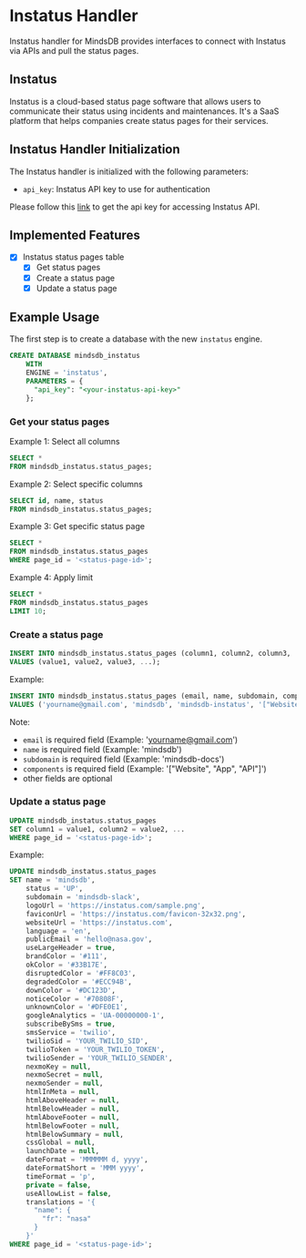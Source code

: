 # Instatus Handler

Instatus handler for MindsDB provides interfaces to connect with Instatus via APIs and pull the status pages.

## Instatus

Instatus is a cloud-based status page software that allows users to communicate their status using incidents and maintenances. It's a SaaS platform that helps companies create status pages for their services.

## Instatus Handler Initialization

The Instatus handler is initialized with the following parameters:

- `api_key`: Instatus API key to use for authentication

Please follow this [link](https://dashboard.instatus.com/developer) to get the api key for accessing Instatus API.

## Implemented Features

- [x] Instatus status pages table
  - [x] Get status pages
  - [x] Create a status page
  - [x] Update a status page

## Example Usage

The first step is to create a database with the new `instatus` engine.

```sql
CREATE DATABASE mindsdb_instatus
    WITH
    ENGINE = 'instatus',
    PARAMETERS = {
      "api_key": "<your-instatus-api-key>"
    };
```

### Get your status pages

Example 1: Select all columns

```sql
SELECT *
FROM mindsdb_instatus.status_pages;
```

Example 2: Select specific columns

```sql
SELECT id, name, status
FROM mindsdb_instatus.status_pages;
```

Example 3: Get specific status page

```sql
SELECT *
FROM mindsdb_instatus.status_pages
WHERE page_id = '<status-page-id>';
```

Example 4: Apply limit

```sql
SELECT *
FROM mindsdb_instatus.status_pages
LIMIT 10;
```

### Create a status page

```sql
INSERT INTO mindsdb_instatus.status_pages (column1, column2, column3, ...)
VALUES (value1, value2, value3, ...);
```

Example:

```sql
INSERT INTO mindsdb_instatus.status_pages (email, name, subdomain, components, logoUrl, faviconUrl, websiteUrl, language, useLargeHeader, brandColor, okColor, disruptedColor, degradedColor, downColor, noticeColor, unknownColor, googleAnalytics, subscribeBySms, smsService, twilioSid, twilioToken, twilioSender, nexmoKey, nexmoSecret, nexmoSender, htmlInMeta, htmlAboveHeader, htmlBelowHeader, htmlAboveFooter, htmlBelowFooter, htmlBelowSummary, cssGlobal, launchDate, dateFormat, dateFormatShort, timeFormat)
VALUES ('yourname@gmail.com', 'mindsdb', 'mindsdb-instatus', '["Website", "App", "API"]', 'https://instatus.com/sample.png', 'https://instatus.com/favicon-32x32.png', 'https://instatus.com', 'en', true, '#111', '#33B17E', '#FF8C03', '#ECC94B', '#DC123D', '#70808F', '#DFE0E1', 'UA-00000000-1', true, 'twilio', 'YOUR_TWILIO_SID', 'YOUR_TWILIO_TOKEN', 'YOUR_TWILIO_SENDER', null, null, null, null, null, null, null, null, null, null, null, 'MMMMMM d, yyyy', 'MMM yyyy', 'p');
```

Note:

- `email` is required field (Example: 'yourname@gmail.com')
- `name` is required field (Example: 'mindsdb')
- `subdomain` is required field (Example: 'mindsdb-docs')
- `components` is required field (Example: '["Website", "App", "API"]')
- other fields are optional

### Update a status page

```sql
UPDATE mindsdb_instatus.status_pages
SET column1 = value1, column2 = value2, ...
WHERE page_id = '<status-page-id>';
```

Example:

```sql
UPDATE mindsdb_instatus.status_pages
SET name = 'mindsdb',
    status = 'UP',
    subdomain = 'mindsdb-slack',
    logoUrl = 'https://instatus.com/sample.png',
    faviconUrl = 'https://instatus.com/favicon-32x32.png',
    websiteUrl = 'https://instatus.com',
    language = 'en',
    publicEmail = 'hello@nasa.gov',
    useLargeHeader = true,
    brandColor = '#111',
    okColor = '#33B17E',
    disruptedColor = '#FF8C03',
    degradedColor = '#ECC94B',
    downColor = '#DC123D',
    noticeColor = '#70808F',
    unknownColor = '#DFE0E1',
    googleAnalytics = 'UA-00000000-1',
    subscribeBySms = true,
    smsService = 'twilio',
    twilioSid = 'YOUR_TWILIO_SID',
    twilioToken = 'YOUR_TWILIO_TOKEN',
    twilioSender = 'YOUR_TWILIO_SENDER',
    nexmoKey = null,
    nexmoSecret = null,
    nexmoSender = null,
    htmlInMeta = null,
    htmlAboveHeader = null,
    htmlBelowHeader = null,
    htmlAboveFooter = null,
    htmlBelowFooter = null,
    htmlBelowSummary = null,
    cssGlobal = null,
    launchDate = null,
    dateFormat = 'MMMMMM d, yyyy',
    dateFormatShort = 'MMM yyyy',
    timeFormat = 'p',
    private = false,
    useAllowList = false,
    translations = '{
      "name": {
        "fr": "nasa"
      }
    }'
WHERE page_id = '<status-page-id>';
```
